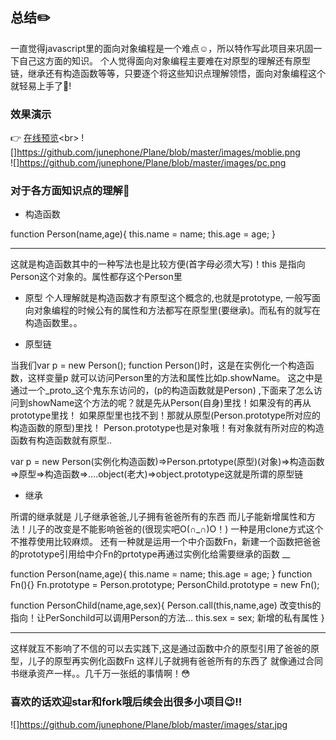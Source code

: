 ﻿## 总结:pencil2:

一直觉得javascript里的面向对象编程是一个难点:relaxed:，所以特作写此项目来巩固一下自己这方面的知识。
个人觉得面向对象编程主要难在对原型的理解还有原型链，继承还有构造函数等等，只要逐个将这些知识点理解领悟，面向对象编程这个
就轻易上手了:muscle:!


### 效果演示
:point_right: [在线预览](http://www.baidu.com'飞机大战')<br>
![]https://github.com/junephone/Plane/blob/master/images/moblie.png<br>
![]https://github.com/junephone/Plane/blob/master/images/pc.png<br>



### 对于各方面知识点的理解:pushpin:

* 构造函数

 function Person(name,age){
   this.name = name;
   this.age = age;
 }
 ___
 这就是构造函数其中的一种写法也是比较方便(首字母必须大写)！this 是指向Person这个对象的。属性都存这个Person里


* 原型
个人理解就是构造函数才有原型这个概念的,也就是prototype,
一般写面向对象编程的时候公有的属性和方法都写在原型里(要继承)。而私有的就写在构造函数里。。


* 原型链

当我们var p = new Person(); function Person()时，这是在实例化一个构造函数，这样变量p 就可以访问Person里的方法和属性比如p.showName。
这之中是通过一个_proto_这个鬼东东访问的，(p的构造函数就是Person) ,下面来了怎么访问到showName这个方法的呢？就是先从Person(自身)里找！如果没有的再从prototype里找！
如果原型里也找不到！那就从原型(Person.prototype所对应的构造函数的原型)里找！ Person.prototype也是对象哦！有对象就有所对应的构造函数有构造函数就有原型..

var p = new Person(实例化构造函数)=>Person.prtotype(原型)(对象)=>构造函数=>原型=>构造函数=>....object(老大)=>object.prototype这就是所谓的原型链


* 继承

所谓的继承就是
儿子继承爸爸,儿子拥有爸爸所有的东西
而儿子能新增属性和方法！儿子的改变是不能影响爸爸的(很现实吧O(∩_∩)O！)
一种是用clone方式这个不推荐使用比较麻烦。
还有一种就是运用一个中介函数Fn，新建一个函数把爸爸的prototype引用给中介Fn的prtotype再通过实例化给需要继承的函数
__

function Person(name,age){
    this.name = name;
    this.age = age;
}
function Fn(){}
Fn.prototype = Person.prototype;
PersonChild.prototype = new Fn();

function PersonChild(name,age,sex){
    Person.call(this,name,age) 改变this的指向！让PerSonchild可以调用Person的方法...
    this.sex = sex; 新增的私有属性
}
___

这样就互不影响了不信的可以去实践下,这是通过函数中介的原型引用了爸爸的原型，儿子的原型再实例化函数Fn 这样儿子就拥有爸爸所有的东西了
就像通过合同书继承资产一样。。几千万一张纸的事情啊！:flushed:

### 喜欢的话欢迎star和fork哦后续会出很多小项目:wink:!!
![]https://github.com/junephone/Plane/blob/master/images/star.jpg<br>




